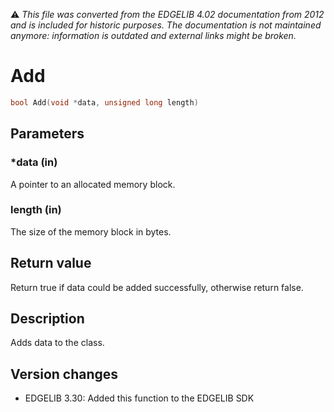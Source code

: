 :warning: _This file was converted from the EDGELIB 4.02 documentation from 2012 and is included for historic purposes. The documentation is not maintained anymore: information is outdated and external links might be broken._

# Add


```c++
bool Add(void *data, unsigned long length)
```

## Parameters
### *data (in)
A pointer to an allocated memory block.

### length (in)
The size of the memory block in bytes.

## Return value
Return true if data could be added successfully, otherwise return false.

## Description
Adds data to the class.

## Version changes
- EDGELIB 3.30: Added this function to the EDGELIB SDK

